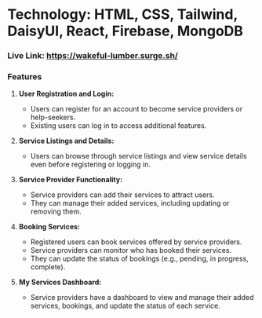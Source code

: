 # Technology: HTML, CSS, Tailwind, DaisyUI, React, Firebase, MongoDB
### Live Link: https://wakeful-lumber.surge.sh/

### Features
1. **User Registration and Login:**
   - Users can register for an account to become service providers or help-seekers.
   - Existing users can log in to access additional features.

2. **Service Listings and Details:**
   - Users can browse through service listings and view service details even before registering or logging in.

3. **Service Provider Functionality:**
   - Service providers can add their services to attract users.
   - They can manage their added services, including updating or removing them.

4. **Booking Services:**
   - Registered users can book services offered by service providers.
   - Service providers can monitor who has booked their services.
   - They can update the status of bookings (e.g., pending, in progress, complete).

5. **My Services Dashboard:**
   - Service providers have a dashboard to view and manage their added services, bookings, and update the status of each service.
